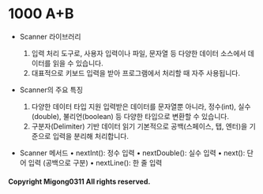 # **1000 A+B**

* Scanner 라이브러리
    1.	입력 처리 도구로, 사용자 입력이나 파일, 문자열 등 다양한 데이터 소스에서 데이터를 읽을 수 있습니다.
	2.	대표적으로 키보드 입력을 받아 프로그램에서 처리할 때 자주 사용됩니다.

* Scanner의 주요 특징
	1.	다양한 데이터 타입 지원
입력받은 데이터를 문자열뿐 아니라, 정수(int), 실수(double), 불리언(boolean) 등 다양한 타입으로 변환할 수 있습니다.
	2.	구분자(Delimiter) 기반 데이터 읽기
기본적으로 공백(스페이스, 탭, 엔터)을 기준으로 입력을 분리해 처리합니다.

* Scanner 메서드
    • nextInt(): 정수 입력
	•	nextDouble(): 실수 입력
	•	next(): 단어 입력 (공백으로 구분)
	•	nextLine(): 한 줄 입력

#### **Copyright Migong0311 All rights reserved.**